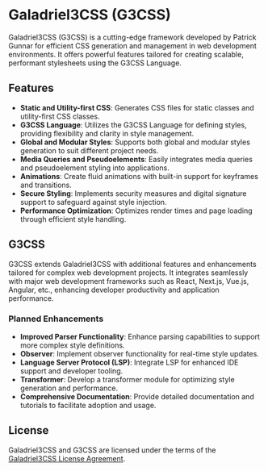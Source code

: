 # Galadriel3CSS (G3CSS)

Galadriel3CSS (G3CSS) is a cutting-edge framework developed by Patrick Gunnar for efficient CSS generation and management in web development environments. It offers powerful features tailored for creating scalable, performant stylesheets using the G3CSS Language.

## Features

- **Static and Utility-first CSS**: Generates CSS files for static classes and utility-first CSS classes.
- **G3CSS Language**: Utilizes the G3CSS Language for defining styles, providing flexibility and clarity in style management.
- **Global and Modular Styles**: Supports both global and modular styles generation to suit different project needs.
- **Media Queries and Pseudoelements**: Easily integrates media queries and pseudoelement styling into applications.
- **Animations**: Create fluid animations with built-in support for keyframes and transitions.
- **Secure Styling**: Implements security measures and digital signature support to safeguard against style injection.
- **Performance Optimization**: Optimizes render times and page loading through efficient style handling.

## G3CSS

G3CSS extends Galadriel3CSS with additional features and enhancements tailored for complex web development projects. It integrates seamlessly with major web development frameworks such as React, Next.js, Vue.js, Angular, etc., enhancing developer productivity and application performance.

### Planned Enhancements

- **Improved Parser Functionality**: Enhance parsing capabilities to support more complex style definitions.
- **Observer**: Implement observer functionality for real-time style updates.
- **Language Server Protocol (LSP)**: Integrate LSP for enhanced IDE support and developer tooling.
- **Transformer**: Develop a transformer module for optimizing style generation and performance.
- **Comprehensive Documentation**: Provide detailed documentation and tutorials to facilitate adoption and usage.

## License

Galadriel3CSS and G3CSS are licensed under the terms of the [Galadriel3CSS License Agreement](LICENSE.md).
